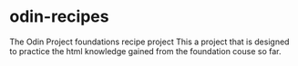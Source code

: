 # odin-recipes
The Odin Project foundations recipe project
This a project that is designed to practice the html knowledge gained from the foundation couse so far. 
